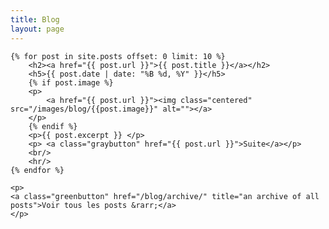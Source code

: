 ```yaml
---
title: Blog
layout: page
---
```


<div id="posts">

    {% for post in site.posts offset: 0 limit: 10 %}
    	<h2><a href="{{ post.url }}">{{ post.title }}</a></h2>
	    <h5>{{ post.date | date: "%B %d, %Y" }}</h5>
	    {% if post.image %}
	    <p>
	    	<a href="{{ post.url }}"><img class="centered" src="/images/blog/{{post.image}}" alt=""></a>
	    </p>
	    {% endif %}
        <p>{{ post.excerpt }} </p>
        <p>	<a class="graybutton" href="{{ post.url }}">Suite</a></p>
        <br/>
        <hr/>
    {% endfor %}

	<p>
	<a class="greenbutton" href="/blog/archive/" title="an archive of all posts">Voir tous les posts &rarr;</a>
	</p>
	
</div>


